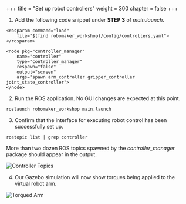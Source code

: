 +++
title = "Set up robot controllers"
weight = 300
chapter = false
+++

1. Add the following code snippet under **STEP 3** of _main.launch_.

```
<rosparam command="load"
    file="$(find robomaker_workshop)/config/controllers.yaml">
</rosparam>

<node pkg="controller_manager"
    name="controller"
    type="controller_manager"
    respawn="false"
    output="screen"
    args="spawn arm_controller gripper_controller joint_state_controller">
</node>
```

2. Run the ROS application. No GUI changes are expected at this point.

```
roslaunch robomaker_workshop main.launch
```

3. Confirm that the interface for executing robot control has been successfully set up.

```
rostopic list | grep controller
```

More than two dozen ROS topics spawned by the _controller_manager_ package should appear in the output.

![Controller Topics](/controller-topics.png?classes=border)

4. Our Gazebo simulation will now show torques being applied to the virtual robot arm.

![Torqued Arm](/torqued-arm.png?classes=border)
